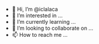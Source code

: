 - 👋 Hi, I’m @iclalaca
- 👀 I’m interested in ...
- 🌱 I’m currently learning ...
- 💞️ I’m looking to collaborate on ...
- 📫 How to reach me ...

<!---
iclalaca/iclalaca is a ✨ special ✨ repository because its `README.md` (this file) appears on your GitHub profile.
You can click the Preview link to take a look at your changes.
--->
